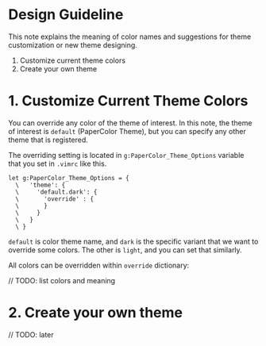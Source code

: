 Design Guideline
================

This note explains the meaning of color names and suggestions for theme customization or new theme designing.

1. Customize current theme colors
2. Create your own theme


# 1. Customize Current Theme Colors

You can override any color of the theme of interest. In this note, the theme of interest is `default` (PaperColor Theme), but you can specify any other theme that is registered.

The overriding setting is located in `g:PaperColor_Theme_Options` variable that you set in `.vimrc` like this.

```VimL
let g:PaperColor_Theme_Options = {
  \   'theme': {
  \     'default.dark': { 
  \       'override' : {
  \       }
  \     }
  \   }
  \ }

```
`default` is color theme name, and `dark` is the specific variant that we want to override some colors. The other is `light`, and you can set that similarly.

All colors can be overridden within `override` dictionary:

// TODO: list colors and meaning


# 2. Create your own theme

// TODO: later